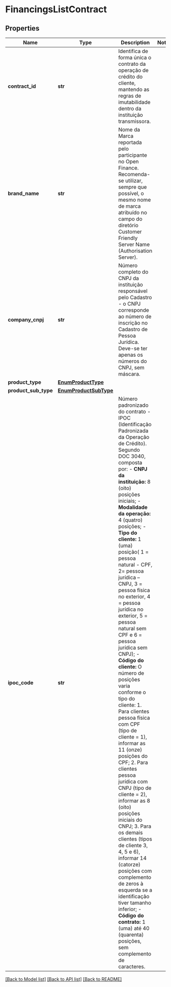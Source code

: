 # FinancingsListContract

## Properties
Name | Type | Description | Notes
------------ | ------------- | ------------- | -------------
**contract_id** | **str** | Identifica de forma única o contrato da operação de crédito do cliente, mantendo as regras de imutabilidade dentro da instituição transmissora. | 
**brand_name** | **str** | Nome da Marca reportada pelo participante no Open Finance. Recomenda-se utilizar, sempre que possível, o mesmo nome de marca atribuído no campo do diretório Customer Friendly Server Name (Authorisation Server). | 
**company_cnpj** | **str** | Número completo do CNPJ da instituição responsável pelo Cadastro - o CNPJ corresponde ao número de inscrição no Cadastro de Pessoa Jurídica. Deve-se ter apenas os números do CNPJ, sem máscara. | 
**product_type** | [**EnumProductType**](EnumProductType.md) |  | 
**product_sub_type** | [**EnumProductSubType**](EnumProductSubType.md) |  | 
**ipoc_code** | **str** | Número padronizado do contrato - IPOC (Identificação Padronizada da Operação de Crédito). Segundo DOC 3040, composta por: - **CNPJ da instituição:** 8 (oito) posições iniciais; - **Modalidade da operação:** 4 (quatro) posições; - **Tipo do cliente:** 1 (uma) posição( 1 &#x3D; pessoa natural - CPF, 2&#x3D; pessoa jurídica – CNPJ, 3 &#x3D; pessoa física no exterior, 4 &#x3D; pessoa jurídica no exterior, 5 &#x3D; pessoa natural sem CPF e 6 &#x3D; pessoa jurídica sem CNPJ); - **Código do cliente:** O número de posições varia conforme o tipo do cliente:   1. Para clientes pessoa física com CPF (tipo de cliente &#x3D; 1), informar as 11 (onze) posições do CPF;   2. Para clientes pessoa jurídica com CNPJ (tipo de cliente &#x3D; 2), informar as 8 (oito) posições iniciais do CNPJ;   3. Para os demais clientes (tipos de cliente 3, 4, 5 e 6), informar 14 (catorze) posições com complemento de zeros à esquerda se a identificação tiver tamanho inferior; - **Código do contrato:** 1 (uma) até 40 (quarenta) posições, sem complemento de caracteres.  | 

[[Back to Model list]](../README.md#documentation-for-models) [[Back to API list]](../README.md#documentation-for-api-endpoints) [[Back to README]](../README.md)

